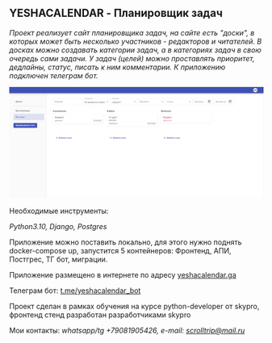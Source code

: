 ## YESHACALENDAR - Планировщик задач

*Проект реализует сайт планировщика задач, на сайте есть "доски", в которых может быть
несколько участников - редакторов и читателей. В досках можно создавать категории задач, 
а в категориях задач в свою очередь сами задачи.
У задач (целей) можно проставлять приоритет, дедлайны, статус, писать к ним комментарии. 
К приложению подключен телеграм бот.*

![](https://github.com/yesha999/yeshacalendar/blob/master/readme%20picture.png?raw=true)

Необходимые инструменты:

*Python3.10, Django, Postgres*

Приложение можно поставить локально, для этого нужно поднять docker-compose up, запустится 5 контейнеров:
Фронтенд, АПИ, Постгрес, ТГ бот, миграции.

Приложение размещено в интернете по адресу [yeshacalendar.ga](http://yeshacalendar.ga/)

Телеграм бот: [t.me/yeshacalendar_bot](https://t.me/yeshacalendar_bot)

Проект сделан в рамках обучения на курсе python-developer от skypro, фронтенд стенд разработан
разработчиками skypro


Мои контакты:
*whatsapp/tg +79081905426, e-mail: scrolltrip@mail.ru*
